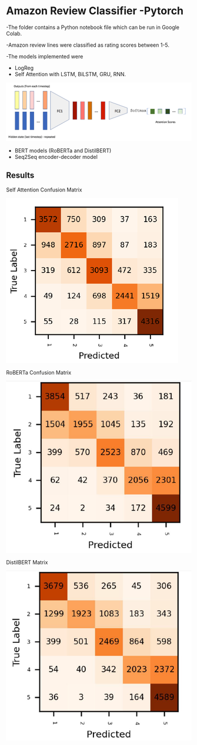 # Amazon Review Classifier -Pytorch

-The folder contains a Python notebook file which can be run in Google Colab.

-Amazon review lines were classified as rating scores between 1-5.

-The models implemented were
  - LogReg
  - Self Attention with LSTM, BiLSTM, GRU, RNN.
  
  
  ![](Self.png)
  


  
  
  - BERT models (RoBERTa and DistilBERT)
  - Seq2Seq encoder-decoder model 
  
  
## Results
  
  
  Self Attention Confusion Matrix 
  
  ![](confself.PNG) 
  
  RoBERTa Confusion Matrix 
  
  ![](roberta.PNG) 
  
  DistilBERT Matrix 
  
  ![](distilbert.PNG)
  
  

  
  
